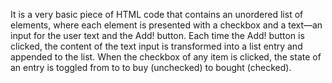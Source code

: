 It  is  a   very    basic   piece   of  HTML    code    that    contains    an  unordered   list    of
elements,   where   each    element is  presented   with    a   checkbox    and a   text—an input   for the user
text    and the Add!    button. Each    time    the Add!    button  is  clicked,    the content of  the text    input   is
transformed into    a   list    entry   and appended    to  the list.   When    the checkbox    of  any item    is
clicked,    the state   of  an  entry   is  toggled from    to  to  buy (unchecked) to  bought  (checked).

